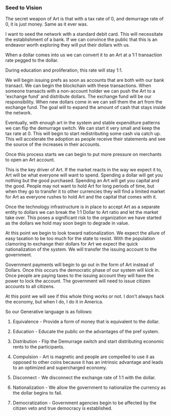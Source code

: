 
### Seed to Vision


The secret weapon of Art is that with a tax rate of 0, and demurrage rate of 0, it is just money. Same as it ever was.

I want to seed the network with a standard debit card. This will necessitate the establishment of a bank. If we can convince the public that this is an endeavor worth exploring they will put their dollars with us.

When a dollar comes into us we can convert it to an Art at a 1:1 transaction rate pegged to the dollar.

During education and proliferation, this rate will stay 1:1.


We will begin issuing prefs as soon as accounts that are both with our bank transact. We can begin the blockchain with these transactions. When someone transacts with a non-account holder we can push the Art to a 'exchange fund' and distribute dollars. The exchange fund will be our responsibility. When new dollars come in we can sell them the art from the exchange fund. The goal will to expand the amount of cash that stays inside the network.

Eventually, with enough art in the system and stable expenditure patterns we can flip the demurrage switch. We can start it very small and keep the tax rate at 0. This will begin to start redistributing some cash via catch up. This will accelerate the adoption as people receive their statements and see the source of the increases in their accounts.

Once this process starts we can begin to put more pressure on merchants to open an Art account.

This is the key driver of Art. If the market reacts in the way we expect it to, Art will be what everyone will want to spend. Spending a dollar will get you nothing but the good purchased. Spending an Art will get you capital and the good. People may not want to hold Art for long periods of time, but when they go to transfer it to other currencies they will find a limited market for Art as everyone rushes to hold Art and the capital that comes with it.

Once the technology infrastructure is in place to accept Art as a separate entity to dollars we can break the 1:1 Dollar to Art ratio and let the market take over. This poses a significant risk to the organization we have started as the dollars we hold may soon begin to degrade in value.



At this point we begin to look toward nationalization. We expect the allure of easy taxation to be too much for the state to resist. With the population clamoring to exchange their dollars for Art we expect the quick nationalization of the system. We will transfer the issuing account to the government.


Government payments will begin to go out in the form of Art instead of Dollars. Once this occurs the democratic phase of our system will kick in. Once people are paying taxes to the issuing account they will have the power to lock the account. The government will need to issue citizen accounts to all citizens.

At this point we will see if this whole thing works or not. I don't always hack the economy, but when I do, I do it in America.


So our Generative language is as follows:


1. Equivalence - Provide a form of money that is equivalent to the dollar.

2. Education - Educate the public on the advantages of the pref system.

3. Distribution - Flip the Demurrage switch and start distributing economic rents to the participants.

4. Compulsion - Art is magnetic and people are compelled to use it as opposed to other coins because it has an intrinsic advantage and leads to an optimized and supercharged economy.

4. Disconnect - We disconnect the exchange rate of 1:1 with the dollar.

5. Nationalization - We allow the government to nationalize the currency as the dollar begins to fail.

6. Democratization - Government agencies begin to be affected by the citizen veto and true democracy is established.


